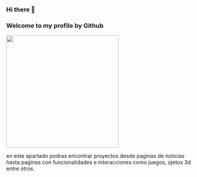 ### Hi there 👋

<h3>Welcome to my profile by Github</h3>  

<img align="rigth" src="![image](https://user-images.githubusercontent.com/98986790/170537561-c551f1e7-1788-4e23-9a68-3fc700430e5c.png)
" width="300px" height="300px">

<!--![image](https://user-images.githubusercontent.com/98986790/170529699-b709fc67-04f8-41b1-ac3d-637d888cb5b2.png)-->
en este apartado podras encontrar proyectos desde paginas de noticias hasta paginas con funcionalidades e interacciones como juegos, ojetos 3d entre otros.
